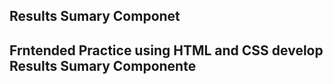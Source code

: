 <h2>Results Sumary Componet<h2>
<p> Frntended Practice using HTML and CSS develop Results Sumary Componente</p>
